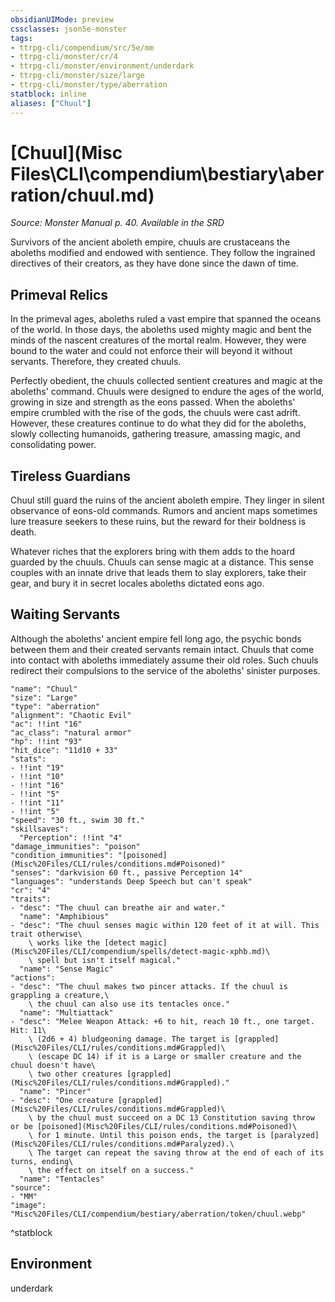 ```yaml
---
obsidianUIMode: preview
cssclasses: json5e-monster
tags:
- ttrpg-cli/compendium/src/5e/mm
- ttrpg-cli/monster/cr/4
- ttrpg-cli/monster/environment/underdark
- ttrpg-cli/monster/size/large
- ttrpg-cli/monster/type/aberration
statblock: inline
aliases: ["Chuul"]
---
```

# [Chuul](Misc Files\CLI\compendium\bestiary\aberration/chuul.md)
*Source: Monster Manual p. 40. Available in the <span title='Systems Reference Document (5.1)'>SRD</span>*  

Survivors of the ancient aboleth empire, chuuls are crustaceans the aboleths modified and endowed with sentience. They follow the ingrained directives of their creators, as they have done since the dawn of time.

## Primeval Relics

In the primeval ages, aboleths ruled a vast empire that spanned the oceans of the world. In those days, the aboleths used mighty magic and bent the minds of the nascent creatures of the mortal realm. However, they were bound to the water and could not enforce their will beyond it without servants. Therefore, they created chuuls.

Perfectly obedient, the chuuls collected sentient creatures and magic at the aboleths' command. Chuuls were designed to endure the ages of the world, growing in size and strength as the eons passed. When the aboleths' empire crumbled with the rise of the gods, the chuuls were cast adrift. However, these creatures continue to do what they did for the aboleths, slowly collecting humanoids, gathering treasure, amassing magic, and consolidating power.

## Tireless Guardians

Chuul still guard the ruins of the ancient aboleth empire. They linger in silent observance of eons-old commands. Rumors and ancient maps sometimes lure treasure seekers to these ruins, but the reward for their boldness is death.

Whatever riches that the explorers bring with them adds to the hoard guarded by the chuuls. Chuuls can sense magic at a distance. This sense couples with an innate drive that leads them to slay explorers, take their gear, and bury it in secret locales aboleths dictated eons ago.

## Waiting Servants

Although the aboleths' ancient empire fell long ago, the psychic bonds between them and their created servants remain intact. Chuuls that come into contact with aboleths immediately assume their old roles. Such chuuls redirect their compulsions to the service of the aboleths' sinister purposes.

```statblock
"name": "Chuul"
"size": "Large"
"type": "aberration"
"alignment": "Chaotic Evil"
"ac": !!int "16"
"ac_class": "natural armor"
"hp": !!int "93"
"hit_dice": "11d10 + 33"
"stats":
- !!int "19"
- !!int "10"
- !!int "16"
- !!int "5"
- !!int "11"
- !!int "5"
"speed": "30 ft., swim 30 ft."
"skillsaves":
  "Perception": !!int "4"
"damage_immunities": "poison"
"condition_immunities": "[poisoned](Misc%20Files/CLI/rules/conditions.md#Poisoned)"
"senses": "darkvision 60 ft., passive Perception 14"
"languages": "understands Deep Speech but can't speak"
"cr": "4"
"traits":
- "desc": "The chuul can breathe air and water."
  "name": "Amphibious"
- "desc": "The chuul senses magic within 120 feet of it at will. This trait otherwise\
    \ works like the [detect magic](Misc%20Files/CLI/compendium/spells/detect-magic-xphb.md)\
    \ spell but isn't itself magical."
  "name": "Sense Magic"
"actions":
- "desc": "The chuul makes two pincer attacks. If the chuul is grappling a creature,\
    \ the chuul can also use its tentacles once."
  "name": "Multiattack"
- "desc": "Melee Weapon Attack: +6 to hit, reach 10 ft., one target. Hit: 11\
    \ (2d6 + 4) bludgeoning damage. The target is [grappled](Misc%20Files/CLI/rules/conditions.md#Grappled)\
    \ (escape DC 14) if it is a Large or smaller creature and the chuul doesn't have\
    \ two other creatures [grappled](Misc%20Files/CLI/rules/conditions.md#Grappled)."
  "name": "Pincer"
- "desc": "One creature [grappled](Misc%20Files/CLI/rules/conditions.md#Grappled)\
    \ by the chuul must succeed on a DC 13 Constitution saving throw or be [poisoned](Misc%20Files/CLI/rules/conditions.md#Poisoned)\
    \ for 1 minute. Until this poison ends, the target is [paralyzed](Misc%20Files/CLI/rules/conditions.md#Paralyzed).\
    \ The target can repeat the saving throw at the end of each of its turns, ending\
    \ the effect on itself on a success."
  "name": "Tentacles"
"source":
- "MM"
"image": "Misc%20Files/CLI/compendium/bestiary/aberration/token/chuul.webp"
```
^statblock

## Environment

underdark